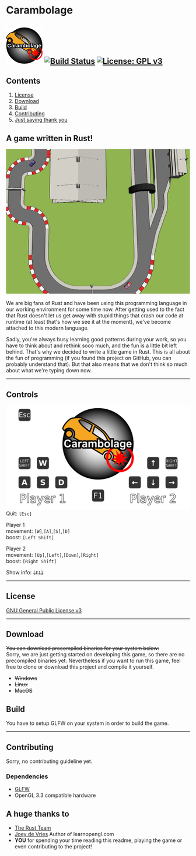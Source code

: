 # Carambolage
![logo small](logo-small.png "Carambolage") [![Build Status](https://api.travis-ci.com/K4ugummi/carambolage.svg?branch=master)](https://travis-ci.com/K4ugummi/carambolage) [![License: GPL v3](https://img.shields.io/badge/License-GPL%20v3-blue.svg)](https://www.gnu.org/licenses/gpl-3.0)
---

## Contents
1. [License](#license)
2. [Download](#download)
3. [Build](#build)
3. [Contributing](#contributing)
4. [Just saying thank you](#a-huge-thanks-to)

## A game written in Rust!

![screenshot](Example_201810.png "Screenshot")

We are big fans of Rust and have been using this programming language in our working environment for some time now. After getting used to the fact that Rust doesn't let us get away with stupid things that crash our code at runtime (at least that's how we see it at the moment), we've become attached to this modern language. 

Sadly, you're always busy learning good patterns during your work, so you have to think about and rethink sooo much, and the fun is a little bit left behind. That's why we decided to write a little game in Rust. This is all about the fun of programming (if you found this project on GitHub, you can probably understand that). But that also means that we don't think so much about what we're typing down now.

---

## Controls
![controls](controls.jpg "Controls")
Quit: `[Esc]`  

Player 1  
movement:  `[W]`,`[A]`,`[S]`,`[D]`  
boost: `[Left Shift]`  

Player 2  
movement: `[Up]`,`[Left]`,`[Down]`,`[Right]`  
boost: `[Right Shift]`  

Show info: ~~`[F1]`~~

---

## License
[GNU General Public License v3](/LICENSE)

---

## Download
~~You can download precompiled binaries for your system below:~~  
Sorry, we are just getting started on developing this game, so there are no precompiled binaries yet. Nevertheless if you want to run this game, feel free to clone or download this project and compile it yourself. 
- ~~Windows~~
- ~~Linux~~
- ~~MacOS~~

## Build
You have to setup GLFW on your system in order to build the game.

---

## Contributing
Sorry, no contributing guideline yet.

### Dependencies
- [GLFW](https://github.com/PistonDevelopers/glfw-rs)
- OpenGL 3.3 compatible hardware


## A huge thanks to
- [The Rust Team](https://www.rust-lang.org/en-US/team.html)
- [Joey de Vries](https://joeydevries.com/) Author of learnopengl.com
- **YOU** for spending your time reading this readme, playing the game or even contributing to the project!
